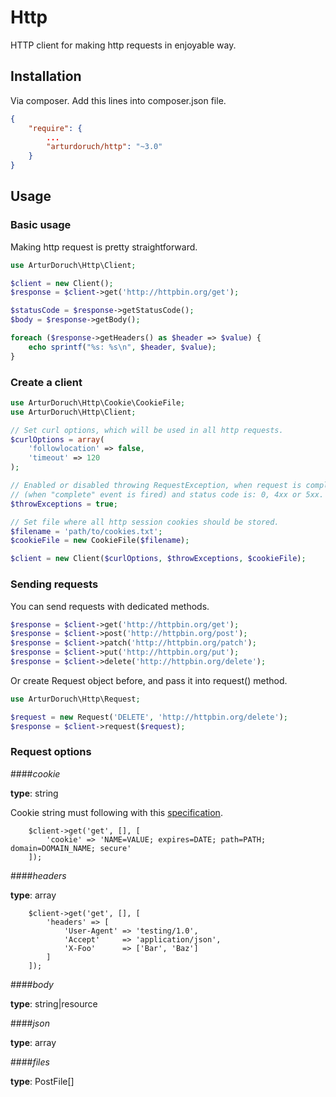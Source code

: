 # Http

HTTP client for making http requests in enjoyable way.

## Installation
Via composer. Add this lines into composer.json file.
```json
{
    "require": {
        ...
        "arturdoruch/http": "~3.0"
    }
}
```

## Usage

### Basic usage

Making http request is pretty straightforward.

```php
use ArturDoruch\Http\Client;

$client = new Client();
$response = $client->get('http://httpbin.org/get');

$statusCode = $response->getStatusCode();
$body = $response->getBody();

foreach ($response->getHeaders() as $header => $value) {
    echo sprintf("%s: %s\n", $header, $value);
}
```

### Create a client

```php
use ArturDoruch\Http\Cookie\CookieFile;
use ArturDoruch\Http\Client;

// Set curl options, which will be used in all http requests.
$curlOptions = array(
    'followlocation' => false,
    'timeout' => 120
);

// Enabled or disabled throwing RequestException, when request is complete 
// (when "complete" event is fired) and status code is: 0, 4xx or 5xx.
$throwExceptions = true;

// Set file where all http session cookies should be stored.
$filename = 'path/to/cookies.txt';
$cookieFile = new CookieFile($filename);

$client = new Client($curlOptions, $throwExceptions, $cookieFile);
```

### Sending requests

You can send requests with dedicated methods.
```php
$response = $client->get('http://httpbin.org/get');
$response = $client->post('http://httpbin.org/post');
$response = $client->patch('http://httpbin.org/patch');
$response = $client->put('http://httpbin.org/put');
$response = $client->delete('http://httpbin.org/delete');
```

Or create Request object before, and pass it into request() method.  
```php
use ArturDoruch\Http\Request;

$request = new Request('DELETE', 'http://httpbin.org/delete');
$response = $client->request($request);
```

### Request options

<a name="#cookie"></a>
####<i>cookie</i>

<b>type</b>: string

Cookie string must following with this <a href="http://curl.haxx.se/rfc/cookie_spec.html">specification</a>.
```
    $client->get('get', [], [
        'cookie' => 'NAME=VALUE; expires=DATE; path=PATH; domain=DOMAIN_NAME; secure'
    ]);
```

<a name="#headers"></a>
####<i>headers</i>

<b>type</b>: array

```
    $client->get('get', [], [
        'headers' => [
            'User-Agent' => 'testing/1.0',
            'Accept'     => 'application/json',
            'X-Foo'      => ['Bar', 'Baz']
        ]
    ]);
```

<a name="#body"></a>
####<i>body</i>

<b>type</b>: string|resource

<a name="#json"></a>
####<i>json</i>

<b>type</b>: array

<a name="#files"></a>
####<i>files</i>

<b>type</b>: PostFile[]

